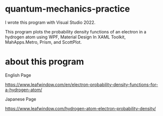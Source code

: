 # quantum-mechanics-practice

I wrote this program with Visual Studio 2022.

This program plots the probability density functions of an electron in a hydrogen atom
using WPF, Material Design In XAML Toolkit, MahApps.Metro, Prism, and ScottPlot.

# about this program

English Page

https://www.leafwindow.com/en/electron-probability-density-functions-for-a-hydrogen-atom/

Japanese Page

https://www.leafwindow.com/hydrogen-atom-electron-probability-density/
